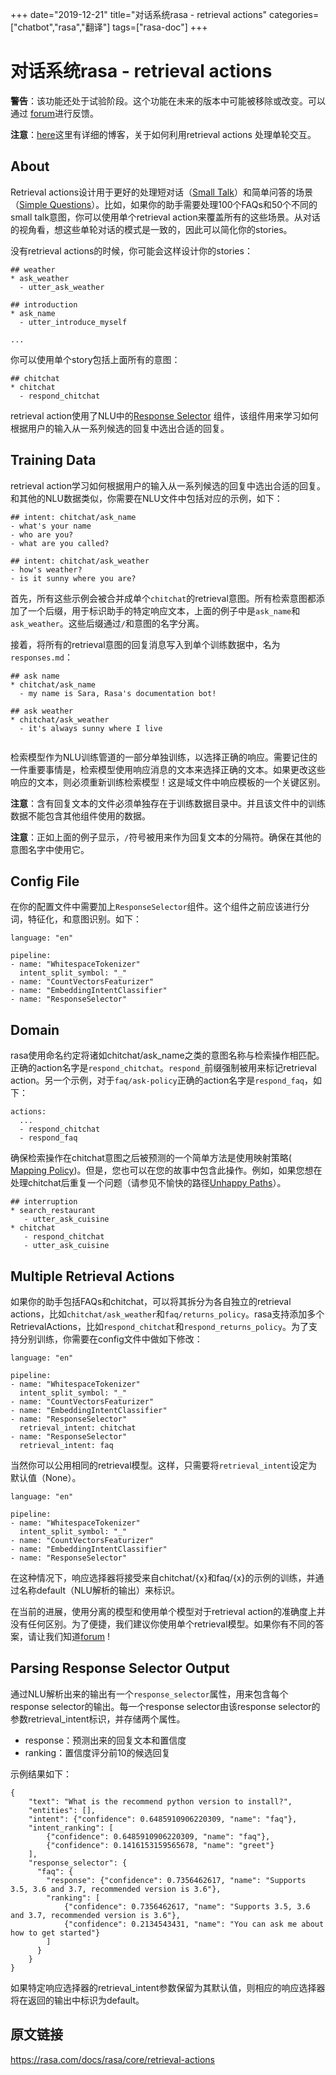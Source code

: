 +++
date="2019-12-21"
title="对话系统rasa - retrieval actions"
categories=["chatbot","rasa","翻译"]
tags=["rasa-doc"]
+++

# 对话系统rasa - retrieval actions

**警告**：该功能还处于试验阶段。这个功能在未来的版本中可能被移除或改变。可以通过 [forum](https://forum.rasa.com/)进行反馈。

**注意**：[here](https://blog.rasa.com/response-retrieval-models/)这里有详细的博客，关于如何利用retrieval actions 处理单轮交互。

## About

Retrieval actions设计用于更好的处理短对话（[Small Talk](https://rasa.com/docs/rasa/dialogue-elements/small-talk/#small-talk)）和简单问答的场景（[Simple Questions](https://rasa.com/docs/rasa/dialogue-elements/completing-tasks/#simple-questions)）。比如，如果你的助手需要处理100个FAQs和50个不同的small talk意图，你可以使用单个retrieval action来覆盖所有的这些场景。从对话的视角看，想这些单轮对话的模式是一致的，因此可以简化你的stories。

没有retrieval actions的时候，你可能会这样设计你的stories：

```
## weather
* ask_weather
  - utter_ask_weather
  
## introduction
* ask_name
  - utter_introduce_myself
  
...
```

你可以使用单个story包括上面所有的意图：

```
## chitchat
* chitchat
  - respond_chitchat
```

retrieval action使用了NLU中的[Response Selector](https://rasa.com/docs/rasa/nlu/components/#response-selector) 组件，该组件用来学习如何根据用户的输入从一系列候选的回复中选出合适的回复。

## Training Data

retrieval action学习如何根据用户的输入从一系列候选的回复中选出合适的回复。和其他的NLU数据类似，你需要在NLU文件中包括对应的示例，如下：

```
## intent: chitchat/ask_name
- what's your name
- who are you?
- what are you called?

## intent: chitchat/ask_weather
- how's weather?
- is it sunny where you are?
```

首先，所有这些示例会被合并成单个`chitchat`的retrieval意图。所有检索意图都添加了一个后缀，用于标识助手的特定响应文本，上面的例子中是`ask_name`和`ask_weather`。这些后缀通过`/`和意图的名字分离。

接着，将所有的retrieval意图的回复消息写入到单个训练数据中，名为`responses.md`：

```
## ask name
* chitchat/ask_name
  - my name is Sara, Rasa's documentation bot!
  
## ask weather
* chitchat/ask_weather
  - it's always sunny where I live
  
```

检索模型作为NLU训练管道的一部分单独训练，以选择正确的响应。需要记住的一件重要事情是，检索模型使用响应消息的文本来选择正确的文本。如果更改这些响应的文本，则必须重新训练检索模型！这是域文件中响应模板的一个关键区别。

**注意**：含有回复文本的文件必须单独存在于训练数据目录中。并且该文件中的训练数据不能包含其他组件使用的数据。

**注意**：正如上面的例子显示，`/`符号被用来作为回复文本的分隔符。确保在其他的意图名字中使用它。

## Config File

在你的配置文件中需要加上`ResponseSelector`组件。这个组件之前应该进行分词，特征化，和意图识别。如下：

```
language: "en"

pipeline:
- name: "WhitespaceTokenizer"
  intent_split_symbol: "_"
- name: "CountVectorsFeaturizer"
- name: "EmbeddingIntentClassifier"
- name: "ResponseSelector"
```

## Domain

rasa使用命名约定将诸如chitchat/ask_name之类的意图名称与检索操作相匹配。正确的action名字是`respond_chitchat`。`respond_`前缀强制被用来标记retrieval action。另一个示例，对于`faq/ask-policy`正确的action名字是`respond_faq`，如下：

```
actions:
  ...
  - respond_chitchat
  - respond_faq
```

确保检索操作在chitchat意图之后被预测的一个简单方法是使用映射策略( [Mapping Policy](https://rasa.com/docs/rasa/core/policies/#mapping-policy))。但是，您也可以在您的故事中包含此操作。例如，如果您想在处理chitchat后重复一个问题（请参见不愉快的路径[Unhappy Paths](https://rasa.com/docs/rasa/dialogue-elements/completing-tasks/#unhappy-paths)）。

```
## interruption
* search_restaurant
   - utter_ask_cuisine
* chitchat
   - respond_chitchat
   - utter_ask_cuisine
```

## Multiple Retrieval Actions

如果你的助手包括FAQs和chitchat，可以将其拆分为各自独立的retrieval actions，比如`chitchat/ask_weather`和`faq/returns_policy`。rasa支持添加多个RetrievalActions，比如`respond_chitchat`和`respond_returns_policy`。为了支持分别训练，你需要在config文件中做如下修改：

```
language: "en"

pipeline:
- name: "WhitespaceTokenizer"
  intent_split_symbol: "_"
- name: "CountVectorsFeaturizer"
- name: "EmbeddingIntentClassifier"
- name: "ResponseSelector"
  retrieval_intent: chitchat
- name: "ResponseSelector"
  retrieval_intent: faq
```

当然你可以公用相同的retrieval模型。这样，只需要将`retrieval_intent`设定为默认值（None）。

```
language: "en"

pipeline:
- name: "WhitespaceTokenizer"
  intent_split_symbol: "_"
- name: "CountVectorsFeaturizer"
- name: "EmbeddingIntentClassifier"
- name: "ResponseSelector"
```

在这种情况下，响应选择器将接受来自chitchat/{x}和faq/{x}的示例的训练，并通过名称default（NLU解析的输出）来标识。

在当前的进展，使用分离的模型和使用单个模型对于retrieval action的准确度上并没有任何区别。为了便捷，我们建议你使用单个retrieval模型。如果你有不同的答案，请让我们知道[forum](https://forum.rasa.com/) !

## Parsing Response Selector Output

通过NLU解析出来的输出有一个`response_selector`属性，用来包含每个response selector的输出。每一个response selector由该response selector的参数retrieval_intent标识，并存储两个属性。

- response：预测出来的回复文本和置信度
- ranking：置信度评分前10的候选回复

示例结果如下：

```
{
    "text": "What is the recommend python version to install?",
    "entities": [],
    "intent": {"confidence": 0.6485910906220309, "name": "faq"},
    "intent_ranking": [
        {"confidence": 0.6485910906220309, "name": "faq"},
        {"confidence": 0.1416153159565678, "name": "greet"}
    ],
    "response_selector": {
      "faq": {
        "response": {"confidence": 0.7356462617, "name": "Supports 3.5, 3.6 and 3.7, recommended version is 3.6"},
        "ranking": [
            {"confidence": 0.7356462617, "name": "Supports 3.5, 3.6 and 3.7, recommended version is 3.6"},
            {"confidence": 0.2134543431, "name": "You can ask me about how to get started"}
        ]
      }
    }
}
```

如果特定响应选择器的retrieval_intent参数保留为其默认值，则相应的响应选择器将在返回的输出中标识为default。

## 原文链接

https://rasa.com/docs/rasa/core/retrieval-actions

